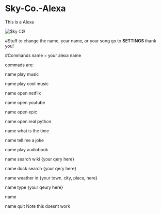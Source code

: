 # Sky-Co.-Alexa
This is a Alexa

![$ky CØ](https://user-images.githubusercontent.com/111663675/197827360-a4480127-9adc-4d20-bef6-69ce4eda07fd.png)


#Stuff
to change the name, your name, or your song go to __SETTINGS__ thank you!

#Commands
name = your alexa name

commads are:

name play music

name play cool music

name open netflix

name open youtube

name open epic

name open real python

name what is the time

name tell me a joke

name play audiobook

name search wiki {your qery here}

name duck search {your qery here}

name weather in {your town, city, place, here}

name type {your qeury here}

name

name quit Note this doesnt work
